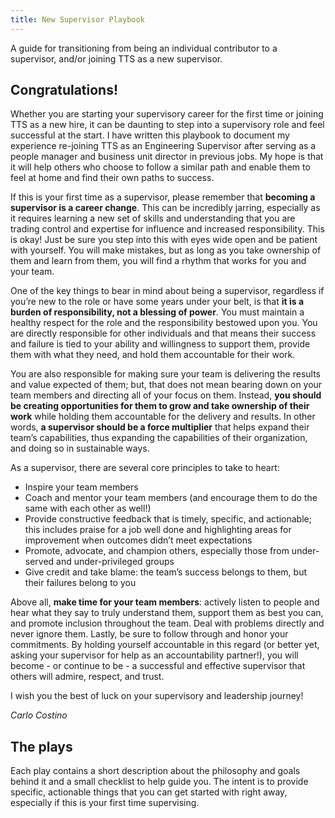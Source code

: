 ```yaml
---
title: New Supervisor Playbook
---
```

A guide for transitioning from being an individual contributor to a supervisor, and/or joining TTS as a new supervisor.

## Congratulations!

Whether you are starting your supervisory career for the first time or joining TTS as a new hire, it can be daunting to step into a supervisory role and feel successful at the start. I have written this playbook to document my experience re-joining TTS as an Engineering Supervisor after serving as a people manager and business unit director in previous jobs. My hope is that it will help others who choose to follow a similar path and enable them to feel at home and find their own paths to success.

If this is your first time as a supervisor, please remember that **becoming a supervisor is a career change**. This can be incredibly jarring, especially as it requires learning a new set of skills and understanding that you are trading control and expertise for influence and increased responsibility. This is okay! Just be sure you step into this with eyes wide open and be patient with yourself. You will make mistakes, but as long as you take ownership of them and learn from them, you will find a rhythm that works for you and your team.

One of the key things to bear in mind about being a supervisor, regardless if you’re new to the role or have some years under your belt, is that **it is a burden of responsibility, not a blessing of power**. You must maintain a healthy respect for the role and the responsibility bestowed upon you. You are directly responsible for other individuals and that means their success and failure is tied to your ability and willingness to support them, provide them with what they need, and hold them accountable for their work.

You are also responsible for making sure your team is delivering the results and value expected of them; but, that does not mean bearing down on your team members and directing all of your focus on them. Instead, **you should be creating opportunities for them to grow and take ownership of their work** while holding them accountable for the delivery and results. In other words, **a supervisor should be a force multiplier** that helps expand their team’s capabilities, thus expanding the capabilities of their organization, and doing so in sustainable ways.

As a supervisor, there are several core principles to take to heart:

- Inspire your team members
- Coach and mentor your team members (and encourage them to do the same with each other as well!)
- Provide constructive feedback that is timely, specific, and actionable; this includes praise for a job well done and highlighting areas for improvement when outcomes didn’t meet expectations
- Promote, advocate, and champion others, especially those from under-served and under-privileged groups
- Give credit and take blame: the team’s success belongs to them, but their failures belong to you

Above all, **make time for your team members**: actively listen to people and hear what they say to truly understand them, support them as best you can, and promote inclusion throughout the team. Deal with problems directly and never ignore them. Lastly, be sure to follow through and honor your commitments. By holding yourself accountable in this regard (or better yet, asking your supervisor for help as an accountability partner!), you will become - or continue to be - a successful and effective supervisor that others will admire, respect, and trust.

I wish you the best of luck on your supervisory and leadership journey!

_Carlo Costino_ 

## The plays

Each play contains a short description about the philosophy and goals behind it and a small checklist to help guide you. The intent is to provide specific, actionable things that you can get started with right away, especially if this is your first time supervising.
